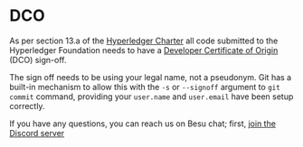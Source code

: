DCO
===

As per section 13.a of the [Hyperledger Charter](https://www.hyperledger.org/about/charter) all code submitted to the Hyperledger Foundation needs to have a [Developer Certificate of Origin](http://developercertificate.org/) (DCO) sign-off.

The sign off needs to be using your legal name, not a pseudonym.  Git has a built-in mechanism to allow this with the `-s` or `--signoff` argument to `git commit` command, providing your `user.name` and `user.email` have been setup correctly.

If you have any questions, you can reach us on Besu chat; first, [join the Discord server](https://discord.gg/Mjup2t8G)
